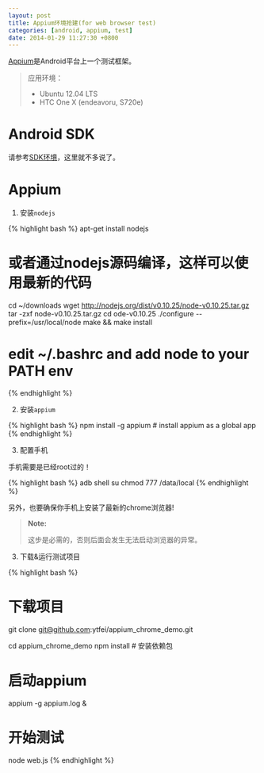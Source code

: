 ```yaml
---
layout: post
title: Appium环境抢建(for web browser test)
categories: [android, appium, test]
date: 2014-01-29 11:27:30 +0800
---
```


[Appium](http://appium.io/)是Android平台上一个测试框架。

> 应用环境：
>
> * Ubuntu 12.04 LTS
> * HTC One X (endeavoru, S720e)

# Android SDK

请参考[SDK环境](http://developer.android.com/sdk/installing/bundle.html)，这里就不多说了。

# Appium

1. 安装`nodejs`

{% highlight bash %}
apt-get install nodejs

# 或者通过nodejs源码编译，这样可以使用最新的代码
cd ~/downloads
wget http://nodejs.org/dist/v0.10.25/node-v0.10.25.tar.gz
tar -zxf node-v0.10.25.tar.gz
cd ode-v0.10.25
./configure --prefix=/usr/local/node
make && make install

# edit ~/.bashrc and add node to your PATH env
{% endhighlight %}

2. 安装`appium`

{% highlight bash %}
npm install -g appium  # install appium as a global app
{% endhighlight %}

3. 配置手机

手机需要是已经root过的！

{% highlight bash %}
adb shell
su
chmod 777 /data/local
{% endhighlight %}

另外，也要确保你手机上安装了最新的chrome浏览器!

> **Note:**
>
> 这步是必需的，否则后面会发生无法启动浏览器的异常。

3. 下载&运行测试项目

{% highlight bash %}
# 下载项目
git clone git@github.com:ytfei/appium_chrome_demo.git

cd appium_chrome_demo
npm install  # 安装依赖包

# 启动appium
appium -g appium.log &

# 开始测试
node web.js
{% endhighlight %}
